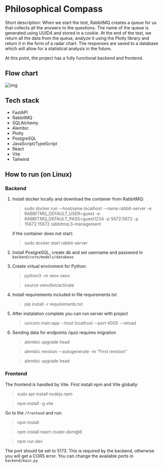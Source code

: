 # Philosophical Compass

Short description: When we start the test, RabbitMQ creates a queue for us that collects all the answers to the questions. The name of the queue is generated using UUID4 and stored in a cookie. At the end of the test, we return all the data from the queue, analyze it using the Plotly library and return it in the form of a radar chart. The responses are saved to a database which will allow for a statistical analysis in the future.

At this point, the project has a fully functional backend and frontend.

## Flow chart

![img](https://i.imgur.com/pQa7Byo.jpg)

## Tech stack

- FastAPI
- RabbitMQ
- SQLAlchemy
- Alembic
- Plotly
- PostgreSQL
- JavaScript/TypeScript
- React
- Vite
- Tailwind

## How to run (on Linux)

### Backend

1. Install docker locally and download the container from RabbitMQ:

    > sudo docker run --hostname localhost --name rabbit-server -e RABBITMQ_DEFAULT_USER=guest -e RABBITMQ_DEFAULT_PASS=guest1234 -p 5672:5672 -p 15672:15672 rabbitmq:3-management

    if the container does not start:

    > sudo docker start rabbit-server

2. Install PostgreSQL, create db and set username and password in `backend/core/models/database`

3. Create virtual enviroment for Python:

    > python3 -m venv venv

    > source venv/bin/activate

4. Install requirements included in file requirements.txt

    > pip install -r requirements.txt

5. After instalation complete you can run server with project

    > uvicorn main:app --host localhost --port 4000 --reload

6. Sending data for endpoints /quiz requires migration

    > alembic upgrade head

    > alembic revision --autogenerate -m "First revision" 

    > alembic upgrade head

### Frontend

The frontend is handled by Vite. First install npm and Vite globally:

> sudo apt install nodejs npm

> npm install -g vite

Go to the `/frontend` and run:

> npm install

> npm install react-router-dom@6

> npm run dev

The port should be set to 5173. This is required by the backend, otherwise you will get a CORS error. You can change the available ports in `backend/main.py`